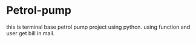 # Petrol-pump
this is terminal base petrol pump project using python.
using function and user get bill in mail.